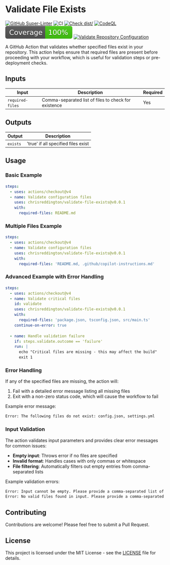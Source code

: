 # Validate File Exists

[![GitHub Super-Linter](https://github.com/chrisreddington/validate-file-exists/actions/workflows/linter.yml/badge.svg)](https://github.com/chrisreddington/validate-file-exists)
![CI](https://github.com/chrisreddington/validate-file-exists/actions/workflows/ci.yml/badge.svg)
[![Check dist/](https://github.com/chrisreddington/validate-file-exists/actions/workflows/check-dist.yml/badge.svg)](https://github.com/chrisreddington/validate-file-exists/actions/workflows/check-dist.yml)
[![CodeQL](https://github.com/chrisreddington/validate-file-exists/actions/workflows/codeql-analysis.yml/badge.svg)](https://github.com/chrisreddington/validate-file-exists/actions/workflows/codeql-analysis.yml)
[![Coverage](./badges/coverage.svg)](./badges/coverage.svg)
[![Validate Repository Configuration](https://github.com/chrisreddington/validate-file-exists/actions/workflows/baseline.yml/badge.svg)](https://github.com/chrisreddington/validate-file-exists/actions/workflows/baseline.yml)

A GitHub Action that validates whether specified files exist in your repository.
This action helps ensure that required files are present before proceeding with
your workflow, which is useful for validation steps or pre-deployment checks.

## Inputs

| Input            | Description                                          | Required |
| ---------------- | ---------------------------------------------------- | -------- |
| `required-files` | Comma-separated list of files to check for existence | Yes      |

## Outputs

| Output   | Description                         |
| -------- | ----------------------------------- |
| `exists` | 'true' if all specified files exist |

## Usage

### Basic Example

```yaml
steps:
  - uses: actions/checkout@v4
  - name: Validate configuration files
    uses: chrisreddington/validate-file-exists@v0.0.1
    with:
      required-files: README.md
```

### Multiple Files Example

```yaml
steps:
  - uses: actions/checkout@v4
  - name: Validate configuration files
    uses: chrisreddington/validate-file-exists@v0.0.1
    with:
      required-files: 'README.md, .github/copilot-instructions.md'
```

### Advanced Example with Error Handling

```yaml
steps:
  - uses: actions/checkout@v4
  - name: Validate critical files
    id: validate
    uses: chrisreddington/validate-file-exists@v0.0.1
    with:
      required-files: 'package.json, tsconfig.json, src/main.ts'
    continue-on-error: true

  - name: Handle validation failure
    if: steps.validate.outcome == 'failure'
    run: |
      echo "Critical files are missing - this may affect the build"
      exit 1
```

### Error Handling

If any of the specified files are missing, the action will:

1. Fail with a detailed error message listing all missing files
1. Exit with a non-zero status code, which will cause the workflow to fail

Example error message:

```bash
Error: The following files do not exist: config.json, settings.yml
```

### Input Validation

The action validates input parameters and provides clear error messages for
common issues:

- **Empty input**: Throws error if no files are specified
- **Invalid format**: Handles cases with only commas or whitespace
- **File filtering**: Automatically filters out empty entries from
  comma-separated lists

Example validation errors:

```bash
Error: Input cannot be empty. Please provide a comma-separated list of files to validate.
Error: No valid files found in input. Please provide a comma-separated list of file names.
```

## Contributing

Contributions are welcome! Please feel free to submit a Pull Request.

## License

This project is licensed under the MIT License - see the [LICENSE](LICENSE) file
for details.
